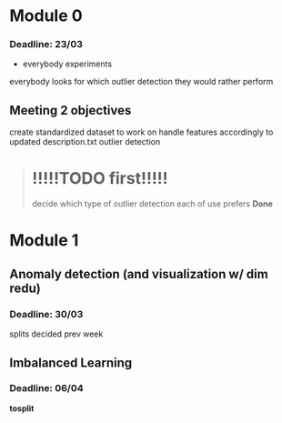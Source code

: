 # Module 0
### Deadline: 23/03
- everybody experiments

everybody looks for which outlier detection they would rather perform

## Meeting 2 objectives
create standardized dataset to work on
handle features accordingly to updated description.txt
outlier detection


> # !!!!!TODO first!!!!!
> decide which type of outlier detection each of use prefers
> __Done__




# Module 1
## Anomaly detection (and visualization w/ dim redu)
### Deadline: 30/03
splits decided prev week





## Imbalanced Learning
### Deadline: 06/04
__tosplit__